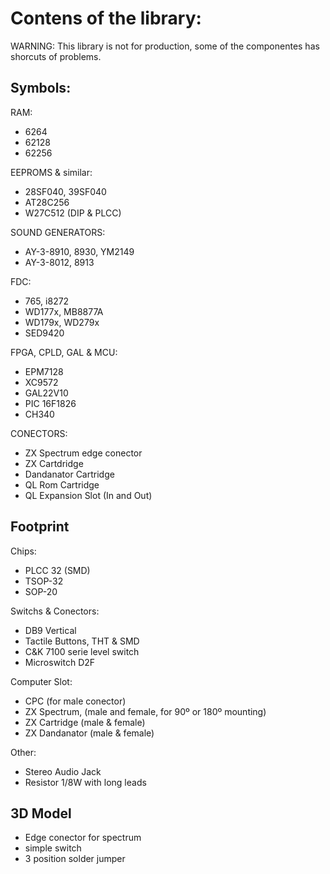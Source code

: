 # Contens of the library:

WARNING: This library is not for production, some of the componentes has shorcuts of problems.

## Symbols:
RAM:
- 6264
- 62128
- 62256

EEPROMS & similar:
- 28SF040, 39SF040
- AT28C256
- W27C512 (DIP & PLCC)

SOUND GENERATORS:
- AY-3-8910, 8930, YM2149
- AY-3-8012, 8913

FDC:
- 765, i8272
- WD177x, MB8877A
- WD179x, WD279x
- SED9420

FPGA, CPLD, GAL & MCU:
- EPM7128
- XC9572
- GAL22V10
- PIC 16F1826
- CH340

CONECTORS:
- ZX Spectrum edge conector
- ZX Cartdridge
- Dandanator Cartridge
- QL Rom Cartridge
- QL Expansion Slot (In and Out)

## Footprint
Chips:
- PLCC 32 (SMD)
- TSOP-32
- SOP-20

Switchs & Conectors:
- DB9 Vertical
- Tactile Buttons, THT & SMD
- C&K 7100 serie level switch
- Microswitch D2F

Computer Slot:
- CPC (for male conector)
- ZX Spectrum, (male and female, for 90º or 180º mounting)
- ZX Cartridge (male & female)
- ZX Dandanator (male & female)

Other:
- Stereo Audio Jack
- Resistor 1/8W with long leads


## 3D Model
- Edge conector for spectrum
- simple switch 
- 3 position solder jumper
